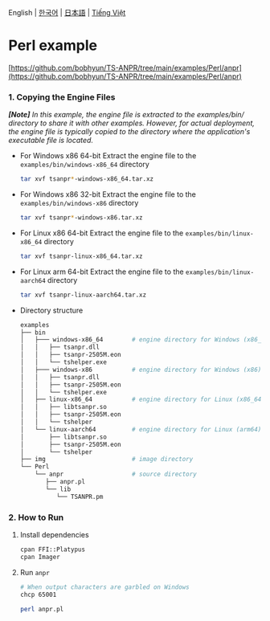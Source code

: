 English | [한국어](doc.i18n/ko-KR/) | [日本語](doc.i18n/ja-JP/) | [Tiếng Việt](doc.i18n/vi-VN/)

# Perl example

[https://github.com/bobhyun/TS-ANPR/tree/main/examples/Perl/anpr](https://github.com/bobhyun/TS-ANPR/tree/main/examples/Perl/anpr)

### 1. Copying the Engine Files

_**[Note]** In this example, the engine file is extracted to the examples/bin/ directory to share it with other examples. However, for actual deployment, the engine file is typically copied to the directory where the application's executable file is located._

- For Windows x86 64-bit
  Extract the engine file to the `examples/bin/windows-x86_64` directory
  ```sh
  tar xvf tsanpr*-windows-x86_64.tar.xz
  ```
- For Windows x86 32-bit
  Extract the engine file to the `examples/bin/windows-x86` directory
  ```sh
  tar xvf tsanpr*-windows-x86.tar.xz
  ```
- For Linux x86 64-bit
  Extract the engine file to the `examples/bin/linux-x86_64` directory
  ```sh
  tar xvf tsanpr-linux-x86_64.tar.xz
  ```
- For Linux arm 64-bit
  Extract the engine file to the `examples/bin/linux-aarch64` directory
  ```sh
  tar xvf tsanpr-linux-aarch64.tar.xz
  ```
- Directory structure
  ```sh
  examples
  ├── bin
  │   ├─── windows-x86_64        # engine directory for Windows (x86_64)
  │   │   ├── tsanpr.dll
  │   │   ├── tsanpr-2505M.eon
  │   │   └── tshelper.exe
  │   ├─── windows-x86           # engine directory for Windows (x86)
  │   │   ├── tsanpr.dll
  │   │   ├── tsanpr-2505M.eon
  │   │   └── tshelper.exe
  │   ├── linux-x86_64           # engine directory for Linux (x86_64)
  │   │   ├── libtsanpr.so
  │   │   ├── tsanpr-2505M.eon
  │   │   └── tshelper
  │   └── linux-aarch64          # engine directory for Linux (arm64)
  │       ├── libtsanpr.so
  │       ├── tsanpr-2505M.eon
  │       └── tshelper
  ├── img                        # image directory
  └── Perl
      └── anpr                   # source directory
         ├── anpr.pl
         └── lib
            └── TSANPR.pm
  ```

### 2. How to Run

1. Install dependencies

   ```sh
   cpan FFI::Platypus
   cpan Imager
   ```

2. Run `anpr`

   ```sh
   # When output characters are garbled on Windows
   chcp 65001

   perl anpr.pl
   ```
